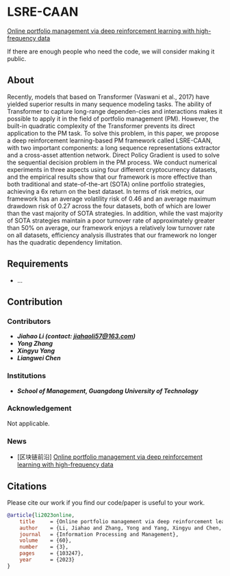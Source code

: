 # LSRE-CAAN
[Online portfolio management via deep reinforcement learning with high-frequency data](https://www.sciencedirect.com/science/article/abs/pii/S030645732200348X)

If there are enough people who need the code, we will consider making it public.

## About
Recently, models that based on Transformer (Vaswani et al., 2017) have yielded superior results in many sequence modeling tasks. The ability of Transformer to capture long-range dependen-cies and interactions makes it possible to apply it in the field of portfolio management (PM). However, the built-in quadratic complexity of the Transformer prevents its direct application to the PM task. To solve this problem, in this paper, we propose a deep reinforcement learning-based PM framework called LSRE-CAAN, with two important components: a long sequence representations extractor and a cross-asset attention network. Direct Policy Gradient is used to solve the sequential decision problem in the PM process. We conduct numerical experiments in three aspects using four different cryptocurrency datasets, and the empirical results show that our framework is more effective than both traditional and state-of-the-art (SOTA) online portfolio strategies, achieving a 6x return on the best dataset. In terms of risk metrics, our framework has an average volatility risk of 0.46 and an average maximum drawdown risk of 0.27 across the four datasets, both of which are lower than the vast majority of SOTA strategies. In addition, while the vast majority of SOTA strategies maintain a poor turnover rate of approximately greater than 50% on average, our framework enjoys a relatively low turnover rate on all datasets, efficiency analysis illustrates that our framework no longer has the quadratic dependency limitation.

## Requirements
* ...

## Contribution

### Contributors
* ***Jiahao Li (contact: jiahaoli57@163.com)***
* ***Yong Zhang***
* ***Xingyu Yang***
* ***Liangwei Chen***

### Institutions
* ***School of Management, Guangdong University of Technology***

### Acknowledgement
Not applicable.

### News
* [区块链前沿] [Online portfolio management via deep reinforcement learning with high-frequency data](https://njublockchain.com/wos/view/3684141017)

## Citations
Please cite our work if you find our code/paper is useful to your work.
```bibtex
@article{li2023online,
    title     = {Online portfolio management via deep reinforcement learning with high-frequency data},
    author    = {Li, Jiahao and Zhang, Yong and Yang, Xingyu and Chen, Liangwei},
    journal   = {Information Processing and Management},
    volume    = {60},
    number    = {3},
    pages     = {103247},
    year      = {2023}
}
```
 

